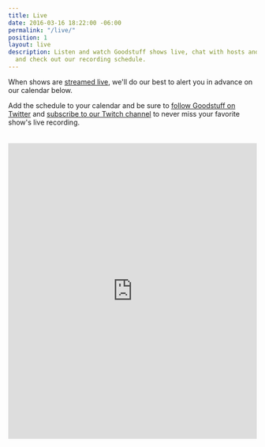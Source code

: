 ```yaml
---
title: Live
date: 2016-03-16 18:22:00 -06:00
permalink: "/live/"
position: 1
layout: live
description: Listen and watch Goodstuff shows live, chat with hosts and listeners,
  and check out our recording schedule.
---
```


When shows are [streamed live](/live/), we'll do our best to alert you in advance on our calendar below.

Add the schedule to your calendar and be sure to [follow Goodstuff on Twitter](https://www.twitter.com/goodstufffm) and [subscribe to our Twitch channel](https://www.twitch.tv/goodstuff_fm) to never miss your favorite show's live recording.

<iframe frameborder="0" height="600" scrolling="no" src="https://www.google.com/calendar/embed?showTitle=0&height=600&wkst=1&bgcolor=%23FFFFFF&src=ee2j65v51bp0oi1gdh3n8amaqs%40group.calendar.google.com&color=%23711616&ctz=America%2FChicago" style=" border-width:0; margin-top: 20px; " width="100%"></iframe>
